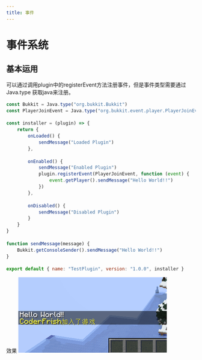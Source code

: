```yaml
---
title: 事件
---
```


# 事件系统

## 基本运用

可以通过调用plugin中的registerEvent方法注册事件，但是事件类型需要通过Java.type 获取java来注册。

```js
const Bukkit = Java.type("org.bukkit.Bukkit")
const PlayerJoinEvent = Java.type("org.bukkit.event.player.PlayerJoinEvent")

const installer = (plugin) => {
    return {
        onLoaded() {
            sendMessage("Loaded Plugin")
        },

        onEnabled() {
            sendMessage("Enabled Plugin")
            plugin.registerEvent(PlayerJoinEvent, function (event) {
                event.getPlayer().sendMessage("Hello World!!")
            })
        },

        onDisabled() {
            sendMessage("Disabled Plugin")
        }
    }
}

function sendMessage(message) {
    Bukkit.getConsoleSender().sendMessage("Hello World!!")
}

export default { name: "TestPlugin", version: "1.0.0", installer }
```

效果
![img.png](event/results.png)
